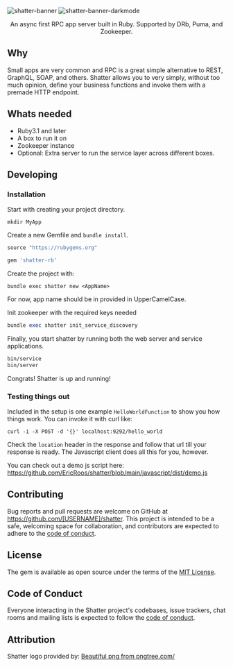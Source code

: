 
![shatter-banner](https://user-images.githubusercontent.com/1334489/211411749-49d3377f-e413-4838-bae7-60705688b514.png#gh-light-mode-only)
![shatter-banner-darkmode](https://user-images.githubusercontent.com/1334489/211412250-0660c441-31f1-4d74-87f8-5118ccebffa0.png#gh-dark-mode-only)

<p align='center'>
An async first RPC app server built in Ruby. Supported by DRb, Puma, and Zookeeper.
</p>


## Why

Small apps are very common and RPC is a great simple alternative to REST, GraphQL, SOAP, and others. Shatter allows you to very simply, without too much opinion, define your business functions and invoke them with a premade HTTP endpoint. 

## Whats needed

* Ruby3.1 and later
* A box to run it on
* Zookeeper instance
* Optional: Extra server to run the service layer across different boxes.


## Developing

### Installation
Start with creating your project directory.
```
mkdir MyApp
```

Create a new Gemfile and `bundle install`.
```ruby
source "https://rubygems.org"

gem 'shatter-rb'
```

Create the project with:
```
bundle exec shatter new <AppName>
```
For now, app name should be in provided in UpperCamelCase.


Init zookeeper with the required keys needed
```ruby
bundle exec shatter init_service_discovery
```


Finally, you start shatter by running both the web server and service applications.

```bash
bin/service
bin/server
```

Congrats! Shatter is up and running!

### Testing things out

Included in the setup is one example `HelloWorldFunction` to show you how things work. You can invoke it with curl like:

```
curl -i -X POST -d '{}' localhost:9292/hello_world
```

Check the `location` header in the response and follow that url till your response is ready. The Javascript client does all this for you, however.


You can check out a demo js script here:
https://github.com/EricRoos/shatter/blob/main/javascript/dist/demo.js



## Contributing

Bug reports and pull requests are welcome on GitHub at https://github.com/[USERNAME]/shatter. This project is intended to be a safe, welcoming space for collaboration, and contributors are expected to adhere to the [code of conduct](https://github.com/[USERNAME]/shatter/blob/master/CODE_OF_CONDUCT.md).

## License

The gem is available as open source under the terms of the [MIT License](https://opensource.org/licenses/MIT).

## Code of Conduct

Everyone interacting in the Shatter project's codebases, issue trackers, chat rooms and mailing lists is expected to follow the [code of conduct](https://github.com/[USERNAME]/shatter/blob/master/CODE_OF_CONDUCT.md).

## Attribution

Shatter logo provided by: <a href='https://pngtree.com/so/Beautiful'>Beautiful png from pngtree.com/</a>
